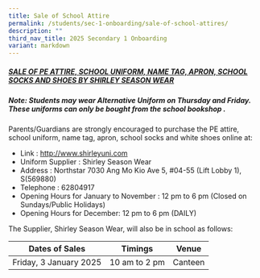 ```yaml
---
title: Sale of School Attire
permalink: /students/sec-1-onboarding/sale-of-school-attires/
description: ""
third_nav_title: 2025 Secondary 1 Onboarding
variant: markdown
---
```

##### <u>SALE OF PE ATTIRE, SCHOOL UNIFORM, NAME TAG, APRON, SCHOOL SOCKS AND SHOES BY SHIRLEY SEASON WEAR</u>

##### ***Note: Students may wear Alternative Uniform on Thursday and Friday. These uniforms can only be bought from the school bookshop .***

Parents/Guardians are strongly encouraged to purchase the PE attire, school uniform, name tag, apron, school socks and white shoes online at:
* Link			: [http://www.shirleyuni.com ](http://www.shirleyuni.com )
* Uniform Supplier	: Shirley Season Wear
* Address		: Northstar 7030 Ang Mo Kio Ave 5, #04-55 (Lift Lobby 1), S(569880)
* Telephone		: 62804917
* Opening Hours	for January to November : 12 pm to 6 pm
   (Closed on Sundays/Public Holidays)
* Opening Hours for December: 12 pm to 6 pm (DAILY)


The Supplier, Shirley Season Wear, will also be in school as follows:

| Dates of Sales| Timings| Venue |
| -------- | -------- | -------- |
| Friday, 3 January 2025    | 10 am to 2 pm  | Canteen|